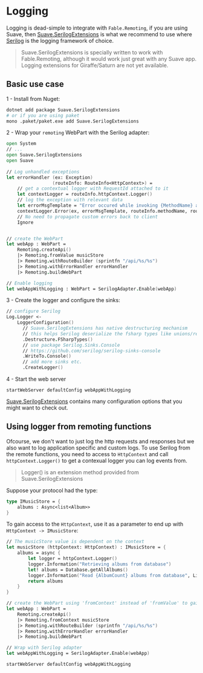 # Logging

Logging is dead-simple to integrate with `Fable.Remoting`, if you are using Suave, then [Suave.SerilogExtensions](https://github.com/Zaid-Ajaj/Suave.SerilogExtensions) is what we recommend to use where [Serilog](https://github.com/Zaid-Ajaj/Suave.SerilogExtensions) is the logging framework of choice.

> Suave.SerilogExtensions is specially written to work with Fable.Remoting, although it would work just great with any Suave app.
> Logging extensions for Giraffe/Saturn are not yet available.

## Basic use case
1 - Install from Nuget:
```bash
dotnet add package Suave.SerilogExtensions
# or if you are using paket
mono .paket/paket.exe add Suave.SerilogExtensions
```
2 - Wrap your `remoting` WebPart with the Serilog adapter:
```fs  
open System
// ...
open Suave.SerilogExtensions
open Suave  
 
// Log unhandled exceptions 
let errorHandler (ex: Exception)  
                 (routeInfo: RouteInfo<HttpContext>) =
    // get a contextual logger with RequestId attached to it
    let contextLogger = routeInfo.httpContext.Logger()
    // log the exception with relevant data
    let errorMsgTemplate = "Error occured while invoking {MethodName} at {RoutePath}"
    contextLogger.Error(ex, errorMsgTemplate, routeInfo.methodName, routeInfo.path)
    // No need to propagate custom errors back to client
    Ignore 


// create the WebPart
let webApp : WebPart = 
    Remoting.createApi()
    |> Remoting.fromValue musicStore
    |> Remoting.withRouteBuilder (sprintfn "/api/%s/%s") 
    |> Remoting.withErrorHandler errorHandler 
    |> Remoting.buildWebPart

// Enable logging
let webAppWithLogging : WebPart = SerilogAdapter.Enable(webApp)
```
3 - Create the logger and configure the sinks:
```fs
// configure Serilog
Log.Logger <- 
    LoggerConfiguration() 
      // Suave.SerilogExtensions has native destructuring mechanism
      // this helps Serilog deserialize the fsharp types like unions/records
      .Destructure.FSharpTypes()
      // use package Serilog.Sinks.Console  
      // https://github.com/serilog/serilog-sinks-console
      .WriteTo.Console() 
      // add more sinks etc.
      .CreateLogger() 
```
4 - Start the web server
```
startWebServer defaultConfig webAppWithLogging
```
[Suave.SerilogExtensions](https://github.com/Zaid-Ajaj/Suave.SerilogExtensions) contains many configuration options that you might want to check out. 

## Using logger from remoting functions
Ofcourse, we don't want to just log the http requests and responses but we also want to log application specific and custom logs. To use Serilog from the remote functions, you need to access to `HttpContext` and call `httpContext.Logger()` to get a contexual logger you can log events from. 

> Logger() is an extension method provided from Suave.SerilogExtensions


Suppose your protocol had the type:
```fs
type IMusicStore = {
    albums : Async<list<Album>>
}
```
To gain access to the `HttpContext`, use it as a parameter to end up with `HttpContext -> IMusicStore`:
```fs
// The musicStore value is dependent on the context
let musicStore (httpContext: HttpContext) : IMusicStore = {
    albums = async {
        let logger = httpContext.Logger()
        logger.Information("Retrieving albums from database")
        let! albums = Database.getAllAlbums()
        logger.Information("Read {AlbumCount} albums from database", List.length albums)
        return albums
    }
} 

// create the WebPart using 'fromContext' instead of 'fromValue' to gain access to the context
let webApp : WebPart = 
    Remoting.createApi()
    |> Remoting.fromContext musicStore
    |> Remoting.withRouteBuilder (sprintfn "/api/%s/%s") 
    |> Remoting.withErrorHandler errorHandler 
    |> Remoting.buildWebPart

// Wrap with Serilog adapter
let webAppWithLogging = SerilogAdapter.Enable(webApp)

startWebServer defaultConfig webAppWithLogging
```